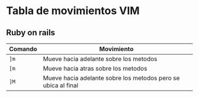# Tabla de movimientos VIM

## Ruby on rails

| Comando | Movimiento |
| --- | --- |
| `]m` | Mueve hacia adelante sobre los metodos |
| `[m` | Mueve hacia atras sobre los metodos |
| `]M`| Mueve hacia adelante sobre los metodos pero se ubica al final |

